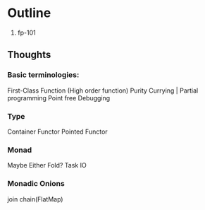 # Outline

1. fp-101


Thoughts
--------

### Basic terminologies:
First-Class Function (High order function)
Purity
Currying | Partial programming
Point free
Debugging

### Type
Container
Functor
Pointed Functor

### Monad
Maybe
Either
Fold?
Task
IO

### Monadic Onions
join
chain(FlatMap)

